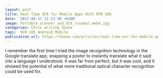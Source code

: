 ```yaml
---
layout: post
title: Real-Time OCR for Mobile Apps With RTR SDK
date: '2017-04-17 11:13:30 +0100'
image: Portable_scanner_and_OCR_(video).webm.jpg
categories: Chris writing dzone
tags:  OCR iOS Android Mobile
publication_url: https://dzone.com/articles/real-time-ocr-for-mobile-apps-with-rtr-sdk
---
```


I remember the first time I tried the image recognition technology in the Google translate app, snapping a poster to instantly translate what it said into a language I understood. It was far from perfect, but it was cool, and it showed the potential of what more traditional optical character recognition could be used for.
